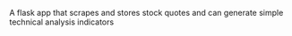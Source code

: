 A flask app that scrapes and stores stock quotes and can generate simple technical analysis indicators